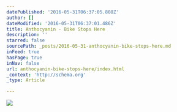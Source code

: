 ```yaml
---
datePublished: '2016-05-31T06:37:05.808Z'
author: []
dateModified: '2016-05-31T06:37:01.486Z'
title: Anthocyanin - Bike Stops Here
description: ''
starred: false
sourcePath: _posts/2016-05-31-anthocyanin-bike-stops-here.md
inFeed: true
hasPage: true
inNav: false
url: anthocyanin-bike-stops-here/index.html
_context: 'http://schema.org'
_type: Article

---
```

![](https://the-grid-user-content.s3-us-west-2.amazonaws.com/6c083ea0-a920-4b18-8d10-666ce1b65421.jpg)